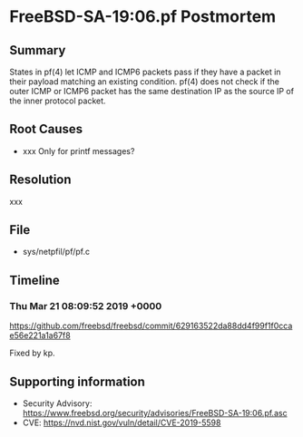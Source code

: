 # FreeBSD-SA-19:06.pf Postmortem

## Summary

States in pf(4) let ICMP and ICMP6 packets pass if they have a packet in their payload matching an existing condition.  pf(4) does not check if the outer ICMP or ICMP6 packet has the same destination IP as the source IP of the inner protocol packet.

## Root Causes

* xxx Only for printf messages?

## Resolution

xxx

## File

* sys/netpfil/pf/pf.c

## Timeline

### Thu Mar 21 08:09:52 2019 +0000

https://github.com/freebsd/freebsd/commit/629163522da88dd4f99f1f0ccae56e221a1a67f8

Fixed by kp.

## Supporting information

* Security Advisory: https://www.freebsd.org/security/advisories/FreeBSD-SA-19:06.pf.asc
* CVE: https://nvd.nist.gov/vuln/detail/CVE-2019-5598
